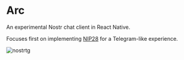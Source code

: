 # Arc

An experimental Nostr chat client in React Native.

Focuses first on implementing [NIP28](https://github.com/nostr-protocol/nips/blob/master/28.md) for a Telegram-like experience.

![nostrtg](https://user-images.githubusercontent.com/14167547/209598572-29484eaf-840f-48dd-bffa-52f3dbddbab5.png)
